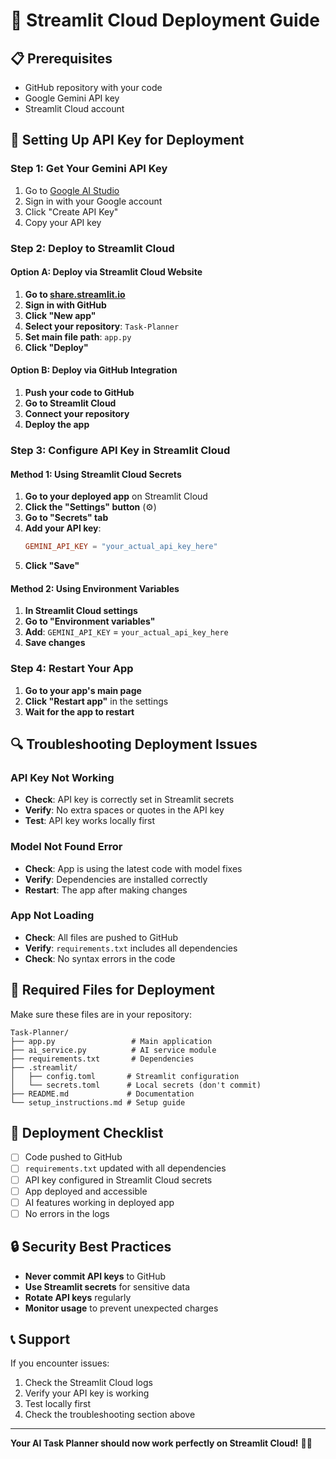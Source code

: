 # 🚀 Streamlit Cloud Deployment Guide

## 📋 Prerequisites
- GitHub repository with your code
- Google Gemini API key
- Streamlit Cloud account

## 🔑 Setting Up API Key for Deployment

### Step 1: Get Your Gemini API Key
1. Go to [Google AI Studio](https://makersuite.google.com/app/apikey)
2. Sign in with your Google account
3. Click "Create API Key"
4. Copy your API key

### Step 2: Deploy to Streamlit Cloud

#### Option A: Deploy via Streamlit Cloud Website
1. **Go to [share.streamlit.io](https://share.streamlit.io)**
2. **Sign in with GitHub**
3. **Click "New app"**
4. **Select your repository**: `Task-Planner`
5. **Set main file path**: `app.py`
6. **Click "Deploy"**

#### Option B: Deploy via GitHub Integration
1. **Push your code to GitHub**
2. **Go to Streamlit Cloud**
3. **Connect your repository**
4. **Deploy the app**

### Step 3: Configure API Key in Streamlit Cloud

#### Method 1: Using Streamlit Cloud Secrets
1. **Go to your deployed app** on Streamlit Cloud
2. **Click the "Settings" button** (⚙️)
3. **Go to "Secrets" tab**
4. **Add your API key**:
   ```toml
   GEMINI_API_KEY = "your_actual_api_key_here"
   ```
5. **Click "Save"**

#### Method 2: Using Environment Variables
1. **In Streamlit Cloud settings**
2. **Go to "Environment variables"**
3. **Add**: `GEMINI_API_KEY` = `your_actual_api_key_here`
4. **Save changes**

### Step 4: Restart Your App
1. **Go to your app's main page**
2. **Click "Restart app"** in the settings
3. **Wait for the app to restart**

## 🔍 Troubleshooting Deployment Issues

### API Key Not Working
- **Check**: API key is correctly set in Streamlit secrets
- **Verify**: No extra spaces or quotes in the API key
- **Test**: API key works locally first

### Model Not Found Error
- **Check**: App is using the latest code with model fixes
- **Verify**: Dependencies are installed correctly
- **Restart**: The app after making changes

### App Not Loading
- **Check**: All files are pushed to GitHub
- **Verify**: `requirements.txt` includes all dependencies
- **Check**: No syntax errors in the code

## 📁 Required Files for Deployment

Make sure these files are in your repository:
```
Task-Planner/
├── app.py                 # Main application
├── ai_service.py          # AI service module
├── requirements.txt       # Dependencies
├── .streamlit/
│   ├── config.toml       # Streamlit configuration
│   └── secrets.toml      # Local secrets (don't commit)
├── README.md             # Documentation
└── setup_instructions.md # Setup guide
```

## 🚀 Deployment Checklist

- [ ] Code pushed to GitHub
- [ ] `requirements.txt` updated with all dependencies
- [ ] API key configured in Streamlit Cloud secrets
- [ ] App deployed and accessible
- [ ] AI features working in deployed app
- [ ] No errors in the logs

## 🔒 Security Best Practices

- **Never commit API keys** to GitHub
- **Use Streamlit secrets** for sensitive data
- **Rotate API keys** regularly
- **Monitor usage** to prevent unexpected charges

## 📞 Support

If you encounter issues:
1. Check the Streamlit Cloud logs
2. Verify your API key is working
3. Test locally first
4. Check the troubleshooting section above

---

**Your AI Task Planner should now work perfectly on Streamlit Cloud!** 🎯✨
